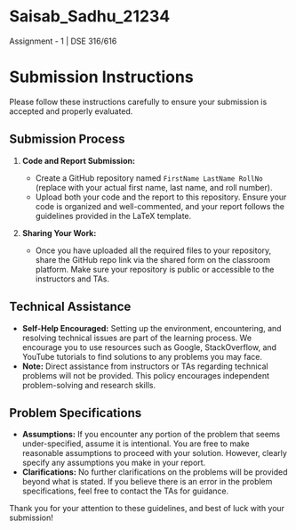 # Saisab_Sadhu_21234
Assignment - 1 | DSE 316/616

# Submission Instructions

Please follow these instructions carefully to ensure your submission is accepted and properly evaluated.

## Submission Process

1. **Code and Report Submission:**
   - Create a GitHub repository named `FirstName LastName RollNo` (replace with your actual first name, last name, and roll number).
   - Upload both your code and the report to this repository. Ensure your code is organized and well-commented, and your report follows the guidelines provided in the LaTeX template.
   
2. **Sharing Your Work:**
   - Once you have uploaded all the required files to your repository, share the GitHub repo link via the shared form on the classroom platform. Make sure your repository is public or accessible to the instructors and TAs.

## Technical Assistance

- **Self-Help Encouraged:** Setting up the environment, encountering, and resolving technical issues are part of the learning process. We encourage you to use resources such as Google, StackOverflow, and YouTube tutorials to find solutions to any problems you may face.
- **Note:** Direct assistance from instructors or TAs regarding technical problems will not be provided. This policy encourages independent problem-solving and research skills.

## Problem Specifications

- **Assumptions:** If you encounter any portion of the problem that seems under-specified, assume it is intentional. You are free to make reasonable assumptions to proceed with your solution. However, clearly specify any assumptions you make in your report.
- **Clarifications:** No further clarifications on the problems will be provided beyond what is stated. If you believe there is an error in the problem specifications, feel free to contact the TAs for guidance.

Thank you for your attention to these guidelines, and best of luck with your submission!
